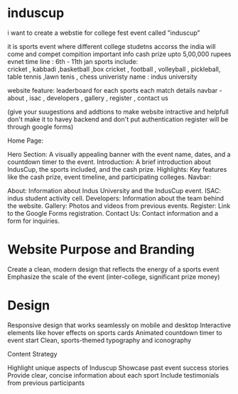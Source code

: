# induscup

i want to create a webstie for college fest event called "induscup"

it is sports event where different college studetns accorss the india will come and compet compition 
important info
 cash prize upto 5,00,000 rupees 
 evnet time line : 6th - 11th jan
 sports include:   
    cricket , kabbadi ,basketball ,box cricket , football , volleyball , pickleball, table tennis ,lawn tenis , chess
 univeristy name : indus university

 
website feature:
    leaderboard for each sports 
    each match details
    navbar - about , isac , developers , gallery , register , contact us

(give your suugestions and addtions to make website intractive and helpfull don't make it to havey backend and don't put authentication register will be through google forms)


Home Page:

Hero Section: A visually appealing banner with the event name, dates, and a countdown timer to the event.
Introduction: A brief introduction about IndusCup, the sports included, and the cash prize.
Highlights: Key features like the cash prize, event timeline, and participating colleges.
Navbar:

About: Information about Indus University and the IndusCup event.
ISAC: indus student activity cell.
Developers: Information about the team behind the website.
Gallery: Photos and videos from previous events.
Register: Link to the Google Forms registration.
Contact Us: Contact information and a form for inquiries.


# Website Purpose and Branding

Create a clean, modern design that reflects the energy of a sports event
Emphasize the scale of the event (inter-college, significant prize money)


# Design 

Responsive design that works seamlessly on mobile and desktop
Interactive elements like hover effects on sports cards
Animated countdown timer to event start
Clean, sports-themed typography and iconography

Content Strategy

Highlight unique aspects of Induscup
Showcase past event success stories
Provide clear, concise information about each sport
Include testimonials from previous participants
